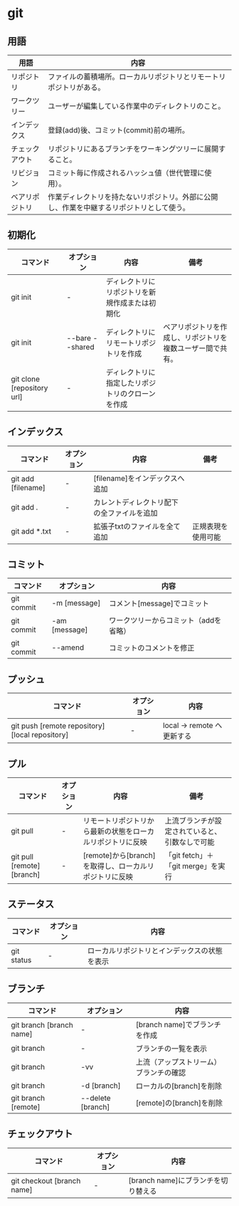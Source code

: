 # git

## 用語

|      用語      |                                           内容                                           |
| -------------- | ---------------------------------------------------------------------------------------- |
| リポジトリ     | ファイルの蓄積場所。ローカルリポジトリとリモートリポジトリがある。                       |
| ワークツリー   | ユーザーが編集している作業中のディレクトリのこと。                                       |
| インデックス   | 登録(add)後、コミット(commit)前の場所。                                                  |
| チェックアウト | リポジトリにあるブランチをワーキングツリーに展開すること。                               |
| リビジョン     | コミット毎に作成されるハッシュ値（世代管理に使用）。                                     |
| ベアリポジトリ | 作業ディレクトリを持たないリポジトリ。外部に公開し、作業を中継するリポジトリとして使う。 |

## 初期化

|          コマンド          |   オプション    |                       内容                       |                            備考                            |
| -------------------------- | --------------- | ------------------------------------------------ | ---------------------------------------------------------- |
| git init                   | -               | ディレクトリにリポジトリを新規作成または初期化   |                                                            |
| git init                   | --bare --shared | ディレクトリにリモートリポジトリを作成           | ベアリポジトリを作成し、リポジトリを複数ユーザー間で共有。 |
| git clone [repository url] | -               | ディレクトリに指定したリポジトリのクローンを作成 |                                                            |

## インデックス

|      コマンド      | オプション |                    内容                    |        備考        |
| ------------------ | ---------- | ------------------------------------------ | ------------------ |
| git add [filename] | -          | [filename]をインデックスへ追加             |                    |
| git add .          | -          | カレントディレクトリ配下の全ファイルを追加 |                    |
| git add *.txt      | -          | 拡張子txtのファイルを全て追加              | 正規表現を使用可能 |

## コミット

|  コマンド  |  オプション   |                 内容                  |
| ---------- | ------------- | ------------------------------------- |
| git commit | -m [message]  | コメント[message]でコミット           |
| git commit | -am [message] | ワークツリーからコミット（addを省略） |
| git commit | --amend       | コミットのコメントを修正              |

## プッシュ

|                    コマンド                     | オプション |            内容            |
| ----------------------------------------------- | ---------- | -------------------------- |
| git push [remote repository] [local repository] | -          | local -> remote へ更新する |

## プル

|          コマンド          | オプション |                            内容                            |                      備考                      |
| -------------------------- | ---------- | ---------------------------------------------------------- | ---------------------------------------------- |
| git pull                   | -          | リモートリポジトリから最新の状態をローカルリポジトリに反映 | 上流ブランチが設定されていると、引数なしで可能 |
| git pull [remote] [branch] | -          | [remote]から[branch]を取得し、ローカルリポジトリに反映     | 「git fetch」＋「git merge」を実行             |

## ステータス

|  コマンド  | オプション |                     内容                     |
| ---------- | ---------- | -------------------------------------------- |
| git status | -          | ローカルリポジトリとインデックスの状態を表示 |

## ブランチ

|         コマンド         |    オプション     |                  内容                  |
| ------------------------ | ----------------- | -------------------------------------- |
| git branch [branch name] | -                 | [branch name]でブランチを作成          |
| git branch               | -                 | ブランチの一覧を表示                   |
| git branch               | -vv               | 上流（アップストリーム）ブランチの確認 |
| git branch               | -d [branch]       | ローカルの[branch]を削除               |
| git branch [remote]      | --delete [branch] | [remote]の[branch]を削除               |

## チェックアウト

|          コマンド           | オプション |                内容                 |
| --------------------------- | ---------- | ----------------------------------- |
| git checkout [branch name]  | -          | [branch name]にブランチを切り替える |